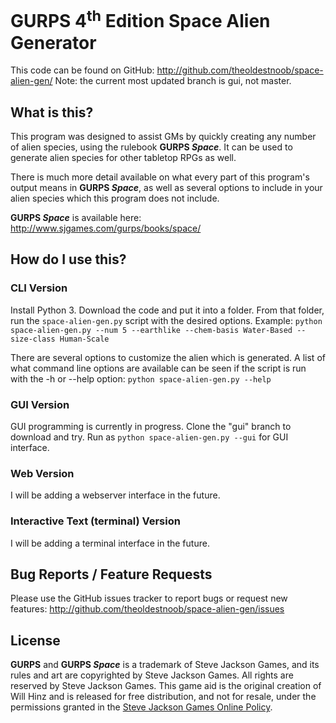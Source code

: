 # GURPS 4<sup>th</sup> Edition Space Alien Generator

This code can be found on GitHub: http://github.com/theoldestnoob/space-alien-gen/
Note: the current most updated branch is gui, not master.

## What is this?

This program was designed to assist GMs by quickly creating any number of alien species, using the rulebook **GURPS _Space_**. It can be used to generate alien species for other tabletop RPGs as well.

There is much more detail available on what every part of this program's output means in **GURPS _Space_**, as well as several options to include in your alien species which this program does not include.

**GURPS _Space_** is available here: http://www.sjgames.com/gurps/books/space/

## How do I use this?

### CLI Version
Install Python 3.
Download the code and put it into a folder.
From that folder, run the `space-alien-gen.py` script with the desired options.
Example: `python space-alien-gen.py --num 5 --earthlike --chem-basis Water-Based --size-class Human-Scale`

There are several options to customize the alien which is generated. A list of what command line options are available can be seen if the script is run with the -h or --help option: `python space-alien-gen.py --help`

### GUI Version
GUI programming is currently in progress. Clone the "gui" branch to download and try.
Run as `python space-alien-gen.py --gui` for GUI interface.

### Web Version
I will be adding a webserver interface in the future.

### Interactive Text (terminal) Version
I will be adding a terminal interface in the future.

## Bug Reports / Feature Requests
Please use the GitHub issues tracker to report bugs or request new features:
http://github.com/theoldestnoob/space-alien-gen/issues

## License
**GURPS** and **GURPS _Space_** is a trademark of Steve Jackson Games, and its
rules and art are copyrighted by Steve Jackson Games. All rights are reserved by
Steve Jackson Games. This game aid is the original creation of Will Hinz and is 
released for free distribution, and not for resale, under the permissions 
granted in the 
[Steve Jackson Games Online Policy](http://www.sjgames.com/general/online_policy.html).
